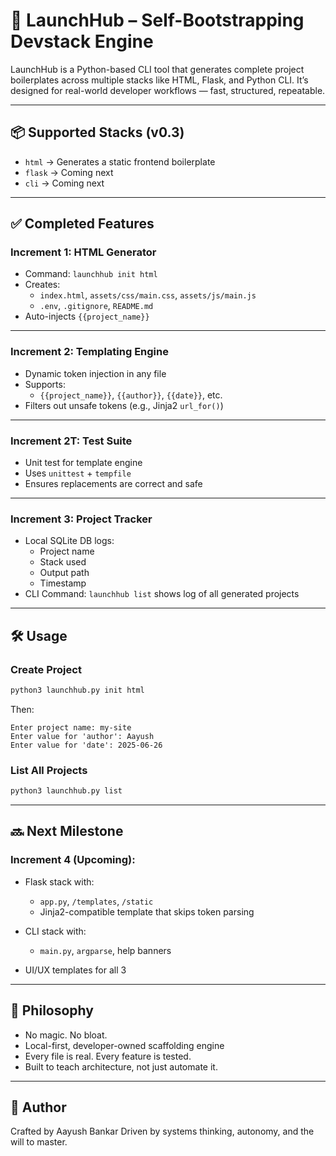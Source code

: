 # 🚀 LaunchHub – Self-Bootstrapping Devstack Engine

LaunchHub is a Python-based CLI tool that generates complete project boilerplates across multiple stacks like HTML, Flask, and Python CLI. It’s designed for real-world developer workflows — fast, structured, repeatable.

---

## 📦 Supported Stacks (v0.3)

- `html` → Generates a static frontend boilerplate  
- `flask` → Coming next  
- `cli` → Coming next  

---

## ✅ Completed Features

### Increment 1: HTML Generator  
- Command: `launchhub init html`
- Creates:
  - `index.html`, `assets/css/main.css`, `assets/js/main.js`
  - `.env`, `.gitignore`, `README.md`
- Auto-injects `{{project_name}}`

---

### Increment 2: Templating Engine  
- Dynamic token injection in any file  
- Supports:
  - `{{project_name}}`, `{{author}}`, `{{date}}`, etc.  
- Filters out unsafe tokens (e.g., Jinja2 `url_for()`)

---

### Increment 2T: Test Suite  
- Unit test for template engine  
- Uses `unittest` + `tempfile`  
- Ensures replacements are correct and safe

---

### Increment 3: Project Tracker  
- Local SQLite DB logs:
  - Project name  
  - Stack used  
  - Output path  
  - Timestamp  
- CLI Command: `launchhub list` shows log of all generated projects

---

## 🛠 Usage

### Create Project
```bash
python3 launchhub.py init html
````

Then:

```
Enter project name: my-site
Enter value for 'author': Aayush
Enter value for 'date': 2025-06-26
```

### List All Projects

```bash
python3 launchhub.py list
```

---

## 🔜 Next Milestone

### Increment 4 (Upcoming):

* Flask stack with:

  * `app.py`, `/templates`, `/static`
  * Jinja2-compatible template that skips token parsing
* CLI stack with:

  * `main.py`, `argparse`, help banners
* UI/UX templates for all 3

---

## 🧠 Philosophy

* No magic. No bloat.
* Local-first, developer-owned scaffolding engine
* Every file is real. Every feature is tested.
* Built to teach architecture, not just automate it.

---

## 👤 Author

Crafted by Aayush Bankar
Driven by systems thinking, autonomy, and the will to master.

```

